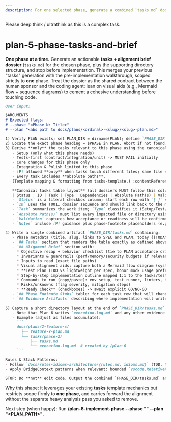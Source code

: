 ```yaml
---
description: For one selected phase, generate a combined `tasks.md` dossier (tasks + alignment brief) under the plan tree; stop before making code changes.
---
```


Please deep think / ultrathink as this is a complex task. 

# plan-5-phase-tasks-and-brief

**One phase at a time.** Generate an actionable **tasks + alignment brief dossier** (`tasks.md`) for the chosen phase, plus the supporting directory structure, and stop before implementation. This merges your previous "tasks" generation with the pre-implementation walkthrough, scoped strictly to **one** phase. Treat the dossier as the shared contract between the human sponsor and the coding agent: lean on visual aids (e.g., Mermaid flow + sequence diagrams) to cement a cohesive understanding before touching code.

```md
User input:

$ARGUMENTS
# Expected flags:
# --phase "<Phase N: Title>"
# --plan "<abs path to docs/plans/<ordinal>-<slug>/<slug>-plan.md>"

1) Verify PLAN exists; set PLAN_DIR = dirname(PLAN); define `PHASE_DIR = PLAN_DIR/tasks/${PHASE_SLUG}` and create it if missing (mkdir -p).
2) Locate the exact phase heading = $PHASE in PLAN. Abort if not found.
3) Derive **only** the tasks relevant to this phase using the canonical tasks format described below, but scope to:
   - Setup (only what this phase needs)
   - Tests-first (contract/integration/unit) -> MUST FAIL initially
   - Core changes for this phase only
   - Integration & Polish limited to this phase
   - [P] allowed **only** when tasks touch different files; same file => sequential
   - Every task includes **absolute paths**.
   (Template mapping & formatting from tasks-template.) :contentReference[oaicite:12]{index=12}

   **Canonical tasks table layout** (all dossiers MUST follow this column order):
   | Status | ID | Task | Type | Dependencies | Absolute Path(s) | Validation | Notes |
   - `Status` is a literal checkbox column; start each row with `[ ]` so later phases can update to `[~]` (in progress) or `[x]` (complete).
   - `ID` uses the T001… dossier sequence and should link back to the matching plan task when applicable.
   - `Task` summarizes the work item; `Type` classifies it (Setup/Test/Core/Integration/Doc/etc.).
   - `Absolute Path(s)` must list every impacted file or directory using absolute paths.
   - `Validation` captures how acceptance or readiness will be confirmed.
   - `Notes` include [P] guidance plus phase-footnote placeholders (e.g., trailing `[^3]`).

4) Write a single combined artifact `PHASE_DIR/tasks.md` containing:
   - Phase metadata (title, slug, links to SPEC and PLAN, today {{TODAY}}).
   - `## Tasks` section that renders the table exactly as defined above (Status checkbox first, then ID, Task, Type, Dependencies, Absolute Path(s), Validation, Notes) with numbered items (T001...), dependencies, [P] guidance, and validation checklist coverage.
   - `## Alignment Brief` section with:
     * Objective recap + behavior checklist (tie to PLAN acceptance criteria)
     * Invariants & guardrails (perf/memory/security budgets if relevant)
     * Inputs to read (exact file paths)
     * Visual alignment aids: capture both a Mermaid flow diagram (system states) and a Mermaid sequence diagram (actor/interaction order). Treat these as shared-understanding checkpoints so the human sponsor and coding agent agree on the flow before implementation begins.
     * **Test Plan (TDD vs lightweight per spec, honor mock usage preference)**: enumerate named tests with rationale, fixtures, expected outputs
     * Step-by-step implementation outline mapped 1:1 to the tasks/tests
     * Commands to run (copy/paste): env setup, test runner, linters, type checks
     * Risks/unknowns (flag severity, mitigation steps)
     * **Ready Check** (checkboxes) -> await explicit GO/NO-GO
   - `## Phase Footnote Stubs` table: for each task row that will change code, append a Notes entry ending with a footnote tag (e.g., `[^3]`) and list the tag with a short placeholder description. Phase 6 will replace these placeholders with node-ID details in the plan ledger per `AGENTS.md`.
   - `## Evidence Artifacts` describing where implementation will write the execution log (`PHASE_DIR/execution.log.md`) and any supporting files.

5) Capture a short directory layout at the end of `PHASE_DIR/tasks.md` so future phases know where to place logs and ancillary evidence inside `PHASE_DIR`.
   - Note that Plan 6 writes `execution.log.md` and any other evidence directly into `PHASE_DIR`.
   - Example (adjust as files accumulate):
     ```
     docs/plans/2-feature-x/
       ├── feature-x-plan.md
       └── tasks/phase-2/
           ├── tasks.md
           └── execution.log.md  # created by /plan-6
     ```

Rules & Stack Patterns:
- Follow `docs/rules-idioms-architecture/{rules.md, idioms.md}` (TDD, tests-as-docs; apply the mock usage preference captured in the spec; use real data when required). :contentReference[oaicite:13]{index=13}
- Apply BridgeContext patterns when relevant: bounded `vscode.RelativePattern`, remote-safe `vscode.Uri`, Python debugging via `module: 'pytest'` with `--no-cov`. :contentReference[oaicite:14]{index=14}

STOP: Do **not** edit code. Output the combined `PHASE_DIR/tasks.md` and wait for human **GO**.
```

Why this shape: it leverages your existing **tasks** template mechanics but restricts scope firmly to **one phase**, and carries forward the alignment without the separate heavy analysis pass you asked to remove.

Next step (when happy): Run **/plan-6-implement-phase --phase "<Phase N: Title>" --plan "<PLAN_PATH>"**.
